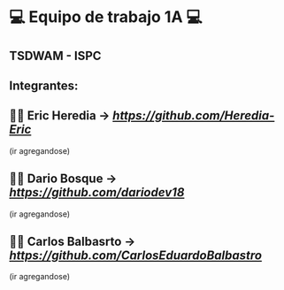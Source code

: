 <h1>💻 Equipo de trabajo <strong>1A</strong> 💻</h1>
<h2>TSDWAM - ISPC</h2>

<h2><strong>Integrantes:</strong></h2>

<h2>🧑‍💻 Eric Heredia -> <em><a href="https://github.com/Heredia-Eric">https://github.com/Heredia-Eric</a></em></h2>
(ir agregandose)
<h2>🧑‍💻 Dario Bosque -> <em><a href="https://github.com/dariodev18">https://github.com/dariodev18</a></em></h2>
(ir agregandose)
<h2>🧑‍💻 Carlos Balbasrto -> <em><a href="https://github.com/CarlosEduardoBalbastro">https://github.com/CarlosEduardoBalbastro</a></em></h2>
(ir agregandose)